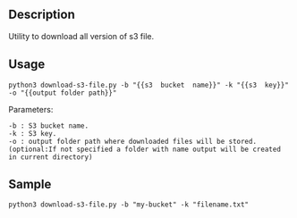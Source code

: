 
##	Description

Utility to download all version of s3 file. 

##	Usage  
```shell
python3 download-s3-file.py -b "{{s3  bucket  name}}" -k "{{s3  key}}" -o "{{output folder path}}"
```

Parameters:
```
-b : S3 bucket name.
-k : S3 key.
-o : output folder path where downloaded files will be stored. (optional:If not specified a folder with name output will be created in current directory)
```

## Sample
```shell
python3 download-s3-file.py -b "my-bucket" -k "filename.txt"
```
